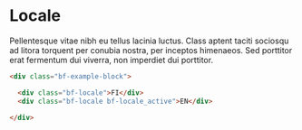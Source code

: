 # Locale

Pellentesque vitae nibh eu tellus lacinia luctus. Class aptent taciti sociosqu ad litora torquent per conubia nostra, per inceptos himenaeos. Sed porttitor erat fermentum dui viverra, non imperdiet dui porttitor.

```html
<div class="bf-example-block">

  <div class="bf-locale">FI</div>
  <div class="bf-locale bf-locale_active">EN</div>
  
</div>
```